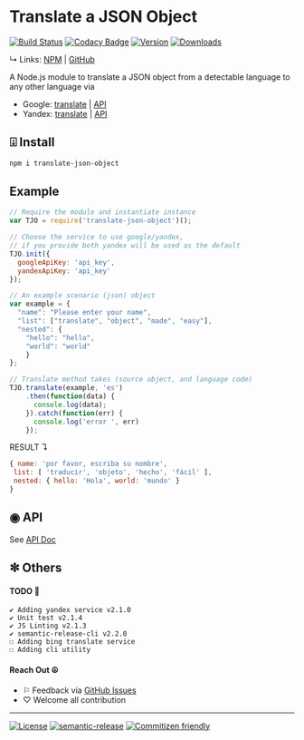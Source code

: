 # Translate a JSON Object
[![Build Status](https://travis-ci.org/KhaledMohamedP/translate-json-object.svg?branch=master)](https://travis-ci.org/KhaledMohamedP/translate-json-object) [![Codacy Badge](https://api.codacy.com/project/badge/Grade/fd5819795ed745d2b793787849b5400d)](https://www.codacy.com/app/khaledmohamedp/translate-json-object?utm_source=github.com&amp;utm_medium=referral&amp;utm_content=KhaledMohamedP/translate-json-object&amp;utm_campaign=Badge_Grade)  [![Version](https://img.shields.io/npm/v/translate-json-object.svg?style=flat)](https://www.npmjs.com/package/translate-json-object)   [![Downloads](http://img.shields.io/npm/dm/translate-json-object.svg?style=flat)](https://www.npmjs.com/package/translate-json-object)

↳ Links: [NPM](https://www.npmjs.com/package/translate-json-object) | [GitHub](https://github.com/KhaledMohamedP/translate-json-object)

A Node.js module to translate a JSON object from a detectable language to any other language via
* Google: [translate](https://translate.google.com/) | [API](https://cloud.google.com/translate/docs)
* Yandex: [translate](https://translate.yandex.com/) | [API](https://tech.yandex.com/translate/)

## ⍗ Install

```bash
npm i translate-json-object
```

## Example

```javascript
// Require the module and instantiate instance
var TJO = require('translate-json-object')();

// Choose the service to use google/yandex,
// if you provide both yandex will be used as the default
TJO.init({
  googleApiKey: 'api_key',
  yandexApiKey: 'api_key'
});

// An example scenario (json) object
var example = {
  "name": "Please enter your name",
  "list": ["translate", "object", "made", "easy"],
  "nested": {
    "hello": "hello",
    "world": "world"
    }
};

// Translate method takes (source object, and language code)
TJO.translate(example, 'es')
    .then(function(data) {
      console.log(data);
    }).catch(function(err) {
      console.log('error ', err)
    });
```

RESULT ↴

```javascript
{ name: 'por favor, escriba su nombre',
 list: [ 'traducir', 'objeto', 'hecho', 'fácil' ],
 nested: { hello: 'Hola', world: 'mundo' }
}
```

## ◉ API
See [API Doc](https://github.com/KhaledMohamedP/translate-json-object/blob/master/docs/api.md)

## ✼ Others

#### TODO 🔧
    ✔︎ Adding yandex service v2.1.0
    ✔︎ Unit test v2.1.4
    ✔︎ JS Linting v2.1.3
    ✔︎ semantic-release-cli v2.2.0
    ☐ Adding bing translate service
    ☐ Adding cli utility

#### Reach Out ☮
* ⚐ Feedback via [GitHub Issues](https://github.com/KhaledMohamedP/translate-json-object/issues)
* ♡ Welcome all contribution

____

[![License](https://img.shields.io/npm/l/translate-json-object.svg?style=flat)](https://www.npmjs.com/package/translate-json-object) [![semantic-release](https://img.shields.io/badge/%20%20%F0%9F%93%A6%F0%9F%9A%80-semantic--release-e10079.svg)](https://github.com/semantic-release/semantic-release) [![Commitizen friendly](https://img.shields.io/badge/commitizen-friendly-brightgreen.svg)](http://commitizen.github.io/cz-cli/)  
